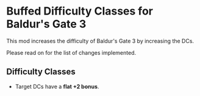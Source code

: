 # Buffed Difficulty Classes for Baldur's Gate 3

This mod increases the difficulty of Baldur's Gate 3 by increasing the DCs.

Please read on for the list of changes implemented.

## Difficulty Classes

- Target DCs have a **flat +2 bonus**.
